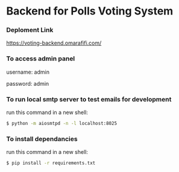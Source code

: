 # Backend for Polls Voting System

### Deploment Link

https://voting-backend.omarafifi.com/

### To access admin panel

username: admin

password: admin

### To run local smtp server to test emails for development

run this command in a new shell:
```bash
$ python -m aiosmtpd -n -l localhost:8025
```

### To install dependancies

run this command in a new shell:
```bash
$ pip install -r requirements.txt
```
